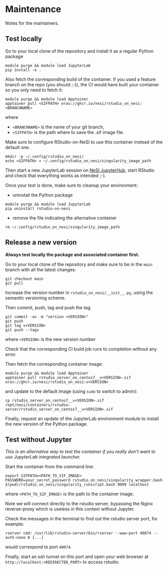 # Maintenance

Notes for the maintainers.


## Test locally

Go to your local clone of the repository and install it as a regular Python package

```
module purge && module load JupyterLab
pip install -e .
```

Also fetch the corresponding build of the container.
If you used a feature branch on the repo (you should ;-)), the CI would have built your container so you only need to fetch it:

```
module purge && module load Apptainer
apptainer pull <SIFPATH> oras://ghcr.io/nesi/rstudio_on_nesi:<BRANCHNAME>
```

where

- `<BRANCHNAME>` is the name of your git branch,
- `<SIFPATH>` is the path where to save the .sif image file.

Make sure to configure RStudio-on-NeSI to use this container instead of the default one.

```
mkdir -p ~/.config/rstudio_on_nesi/
echo <SIFPATH> > ~/.config/rstudio_on_nesi/singularity_image_path
```

Then start a new JupyterLab session on [NeSI JupyterHub](https://jupyter.nesi.org.nz), start RStudio and check that everything works as intended ;-).

Once your test is done, make sure to cleanup your environment:

- uninstall the Python package

```
module purge && module load JupyterLab
pip uninstall rstudio-on-nesi
```

- remove the file indicating the alternative container

```
rm ~/.config/rstudio_on_nesi/singularity_image_path
```


## Release a new version

**Always test locally the package and associated container first.**

Go to your local clone of the repository and make sure to be in the `main` branch with all the latest changes:

```
git checkout main
git pull
```

Increase the version number in `rstudio_on_nesi/__init__.py`, using the semantic versioning scheme.

Then commit, push, tag and push the tag

```
git commit -av -m "version <VERSION>"
git push
git tag v<VERSION>
git push --tags
```

where `<VERSION>` is the new version number

Check that the corresponding CI build job runs to completion without any error.

Then fetch the corresponding container image:

```
module purge && module load Apptainer
apptainer pull rstudio_server_on_centos7__v<VERSION>.sif oras://ghcr.io/nesi/rstudio_on_nesi:v<VERSION>
```

and update to the default image (using `sudo` to switch to admin):

```
cp rstudio_server_on_centos7__v<VERSION>.sif /opt/nesi/containers/rstudio-server/rstudio_server_on_centos7__v<VERSION>.sif
```

Finally, request an update of the JupyterLab environment module to install the new version of the Python package.


## Test without Jupyter

*This is an alternative way to test the container if you really don't want to use JupyterLab integrated launcher.*

Start the container from the command line:

```
export SIFPATH=<PATH_TO_SIF_IMAGE>
PASSWORD=your_secret_password rstudio_on_nesi/singularity_wrapper.bash $(pwd)/rstudio_on_nesi/singularity_runscript.bash 9999 localhost
```

where `<PATH_TO_SIF_IMAGE>` is the path to the container image.

Note we will connect directly to the rstudio server, bypassing the Nginx reverse-proxy which is useless in this context without Jupyter.

Check the messages in the terminal to find out the rstudio server port, for example:

```
rserver cmd: /usr/lib/rstudio-server/bin/rserver --www-port 40074 --auth-none 0 [...]
```

would correspond to port `40074`.

Finally, start an ssh tunnel on this port and open your web browser at `http://localhost:<REDIRECTED_PORT>` to access rstudio.
